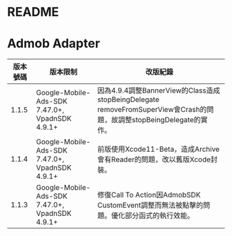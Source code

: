 README
===========================

Admob Adapter
===========================

|版本號碼|版本限制|改版紀錄|
|----|----------------|----------------|
|1.1.5|Google-Mobile-Ads-SDK 7.47.0+, VpadnSDK 4.9.1+|因為4.9.4調整BannerView的Class造成stopBeingDelegate removeFromSuperView會Crash的問題，故調整stopBeingDelegate的實作。|
|1.1.4|Google-Mobile-Ads-SDK 7.47.0+, VpadnSDK 4.9.1+|前版使用Xcode11-Beta，造成Archive會有Reader的問題，改以舊版Xcode封裝。|
|1.1.3|Google-Mobile-Ads-SDK 7.47.0+, VpadnSDK 4.9.1+|修復Call To Action因AdmobSDK CustomEvent調整而無法被點擊的問題。優化部分函式的執行效能。|
